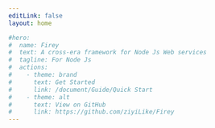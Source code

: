 ```yaml
---
editLink: false
layout: home

#hero:
#  name: Firey
#  text: A cross-era framework for Node Js Web services
#  tagline: For Node Js 
#  actions:
#    - theme: brand
#      text: Get Started
#      link: /document/Guide/Quick Start
#    - theme: alt
#      text: View on GitHub
#      link: https://github.com/ziyiLike/Firey
---
```


<Index />